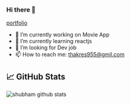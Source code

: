### Hi there 👋

  [portfolio]( https://nifty-bell-e34c2f.netlify.app/)
- 🔭 I’m currently working on Movie App
- 🌱 I’m currently learning reactjs
- 🤔 I’m looking for Dev job
- 📫 How to reach me: thakres955@gmil.com




## &#x1f4c8; GitHub Stats


![shubham github stats](https://github-readme-stats.vercel.app/api?username=shubhthakre&theme=algolia)

